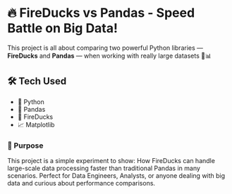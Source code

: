 # 🔥 FireDucks vs Pandas - Speed Battle on Big Data!

This project is all about comparing two powerful Python libraries — **FireDucks** and **Pandas** — when working with really large datasets 🧠📊

## 🛠️ Tech Used

- 🐍 Python  
- 🐼 Pandas  
- 🦆 FireDucks  
- 📈 Matplotlib

### 🎯 Purpose
This project is a simple experiment to show:
How FireDucks can handle large-scale data processing faster than traditional Pandas in many scenarios.
Perfect for Data Engineers, Analysts, or anyone dealing with big data and curious about performance comparisons. 



